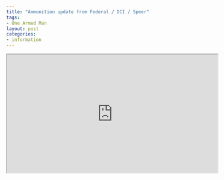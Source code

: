 ```yaml
---
title: "Ammunition update from Federal / DCI / Speer"
tags:
- One Armed Man
layout: post
categories:
- information
---
```


<iframe width="560" height="315" src="https://www.youtube.com/embed/Js6Ij_eUBPM" title="Doing More For The American Shooter"></iframe>